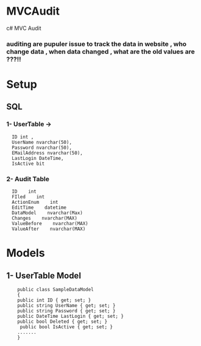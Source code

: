 # MVCAudit
c# MVC Audit


### auditing are pupuler issue to track the data in website , who change data  , when data changed , what are the old values are ???!! 
# Setup 

## SQL 

### 1- UserTable -> 
      ID int ,
      UserName nvarchar(50), 
      Password nvarchar(50),
      EMailAddress nvarchar(50),
      LastLogin DateTime,
      IsActive bit
      
### 2- Audit Table
      ID    int    
      FIled    int    
      ActionEnum    int   
      EditTime    datetime    
      DataModel    nvarchar(Max)   
      Changes    nvarchar(MAX)    
      ValueBefore    nvarchar(MAX)   
      ValueAfter    nvarchar(MAX)   
      
# Models

## 1- UserTable Model 
        public class SampleDataModel
        {
        public int ID { get; set; }
        public string UserName { get; set; }
        public string Password { get; set; }
        public DateTime LastLogin { get; set; }
        public bool Deleted { get; set; }
         public bool IsActive { get; set; }
        .......
        }
        

